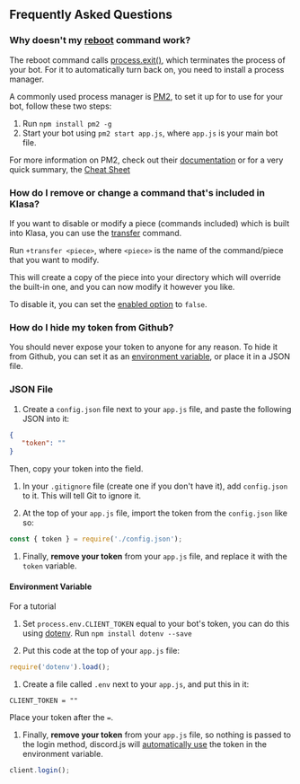 ## Frequently Asked Questions

### Why doesn't my [reboot](https://github.com/dirigeants/klasa/blob/master/src/commands/Admin/reboot.js) command work?

The reboot command calls [process.exit()](https://nodejs.org/api/process.html#process_process_exit_code), which terminates the process of your bot. For it to automatically turn back on, you need to install a process manager.

A commonly used process manager is [PM2](http://pm2.keymetrics.io/), to set it up for to use for your bot, follow these two steps:

1. Run `npm install pm2 -g`
1. Start your bot using `pm2 start app.js`, where `app.js` is your main bot file.

For more information on PM2, check out their [documentation](http://pm2.keymetrics.io/docs/usage/quick-start/) or for a very quick summary, the [Cheat Sheet](http://pm2.keymetrics.io/docs/usage/quick-start/#cheatsheet)

### How do I remove or change a command that's included in Klasa?

If you want to disable or modify a piece (commands included) which is built into Klasa, you can use the [transfer](https://github.com/dirigeants/klasa/blob/master/src/commands/Admin/transfer.js) command.

Run `+transfer <piece>`, where `<piece>` is the name of the command/piece that you want to modify.

This will create a copy of the piece into your directory which will override the built-in one, and you can now modify it however you like.

To disable it, you can set the [enabled option](https://klasa.js.org/#/docs/klasa/master/search?q=enabled) to `false`.

### How do I hide my token from Github?

You should never expose your token to anyone for any reason. To hide it from Github, you can set it as an [environment variable](https://www.twilio.com/blog/2017/08/working-with-environment-variables-in-node-js.html), or place it in a JSON file.

### JSON File

1. Create a `config.json` file next to your `app.js` file, and paste the following JSON into it:

 ```json
{
    "token": ""
}
 ```

 Then, copy your token into the field.

1. In your `.gitignore` file (create one if you don't have it), add `config.json` to it. This will tell Git to ignore it.

1. At the top of your `app.js` file, import the token from the `config.json` like so:

```js
const { token } = require('./config.json');
```

1. Finally, **remove your token** from your `app.js` file, and replace it with the `token` variable.

#### Environment Variable

For a tutorial

1. Set `process.env.CLIENT_TOKEN` equal to your bot's token, you can do this using [dotenv](https://www.npmjs.com/package/dotenv). Run `npm install dotenv --save`

1. Put this code at the top of your `app.js` file:

```js
require('dotenv').load();
```

1. Create a file called `.env` next  to your `app.js`, and put this in it:

```env
CLIENT_TOKEN = ""
```

Place your token after the `=`.

1. Finally, **remove your token** from your `app.js` file, so nothing is passed to the login method, discord.js will [automatically use](https://github.com/discordjs/discord.js/blob/master/src/client/Client.js#L112) the token in the environment variable.

```js
client.login();
```
